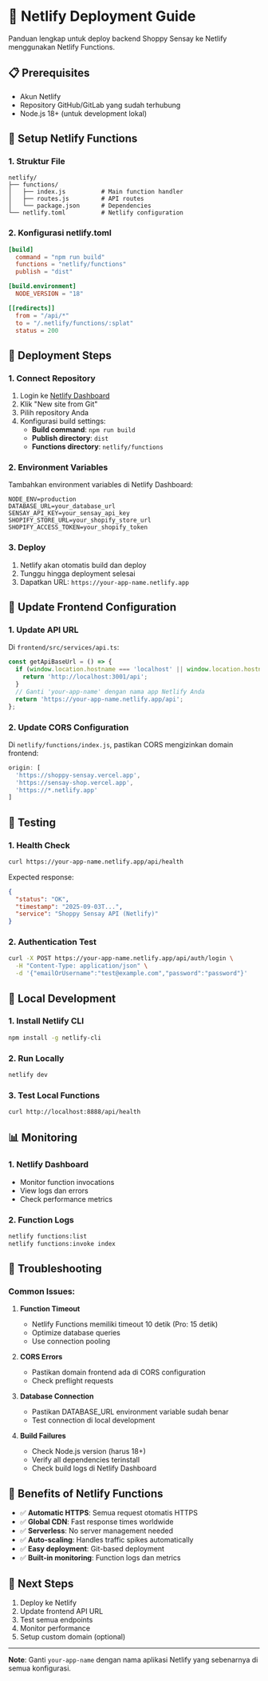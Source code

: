 # 🚀 Netlify Deployment Guide

Panduan lengkap untuk deploy backend Shoppy Sensay ke Netlify menggunakan Netlify Functions.

## 📋 Prerequisites

- Akun Netlify
- Repository GitHub/GitLab yang sudah terhubung
- Node.js 18+ (untuk development lokal)

## 🔧 Setup Netlify Functions

### 1. Struktur File
```
netlify/
├── functions/
│   ├── index.js          # Main function handler
│   ├── routes.js         # API routes
│   └── package.json      # Dependencies
└── netlify.toml          # Netlify configuration
```

### 2. Konfigurasi netlify.toml
```toml
[build]
  command = "npm run build"
  functions = "netlify/functions"
  publish = "dist"

[build.environment]
  NODE_VERSION = "18"

[[redirects]]
  from = "/api/*"
  to = "/.netlify/functions/:splat"
  status = 200
```

## 🚀 Deployment Steps

### 1. Connect Repository
1. Login ke [Netlify Dashboard](https://app.netlify.com)
2. Klik "New site from Git"
3. Pilih repository Anda
4. Konfigurasi build settings:
   - **Build command**: `npm run build`
   - **Publish directory**: `dist`
   - **Functions directory**: `netlify/functions`

### 2. Environment Variables
Tambahkan environment variables di Netlify Dashboard:
```
NODE_ENV=production
DATABASE_URL=your_database_url
SENSAY_API_KEY=your_sensay_api_key
SHOPIFY_STORE_URL=your_shopify_store_url
SHOPIFY_ACCESS_TOKEN=your_shopify_token
```

### 3. Deploy
1. Netlify akan otomatis build dan deploy
2. Tunggu hingga deployment selesai
3. Dapatkan URL: `https://your-app-name.netlify.app`

## 🔗 Update Frontend Configuration

### 1. Update API URL
Di `frontend/src/services/api.ts`:
```typescript
const getApiBaseUrl = () => {
  if (window.location.hostname === 'localhost' || window.location.hostname === '127.0.0.1') {
    return 'http://localhost:3001/api';
  }
  // Ganti 'your-app-name' dengan nama app Netlify Anda
  return 'https://your-app-name.netlify.app/api';
};
```

### 2. Update CORS Configuration
Di `netlify/functions/index.js`, pastikan CORS mengizinkan domain frontend:
```javascript
origin: [
  'https://shoppy-sensay.vercel.app',
  'https://sensay-shop.vercel.app',
  'https://*.netlify.app'
]
```

## 🧪 Testing

### 1. Health Check
```bash
curl https://your-app-name.netlify.app/api/health
```

Expected response:
```json
{
  "status": "OK",
  "timestamp": "2025-09-03T...",
  "service": "Shoppy Sensay API (Netlify)"
}
```

### 2. Authentication Test
```bash
curl -X POST https://your-app-name.netlify.app/api/auth/login \
  -H "Content-Type: application/json" \
  -d '{"emailOrUsername":"test@example.com","password":"password"}'
```

## 🔧 Local Development

### 1. Install Netlify CLI
```bash
npm install -g netlify-cli
```

### 2. Run Locally
```bash
netlify dev
```

### 3. Test Local Functions
```bash
curl http://localhost:8888/api/health
```

## 📊 Monitoring

### 1. Netlify Dashboard
- Monitor function invocations
- View logs dan errors
- Check performance metrics

### 2. Function Logs
```bash
netlify functions:list
netlify functions:invoke index
```

## 🚨 Troubleshooting

### Common Issues:

1. **Function Timeout**
   - Netlify Functions memiliki timeout 10 detik (Pro: 15 detik)
   - Optimize database queries
   - Use connection pooling

2. **CORS Errors**
   - Pastikan domain frontend ada di CORS configuration
   - Check preflight requests

3. **Database Connection**
   - Pastikan DATABASE_URL environment variable sudah benar
   - Test connection di local development

4. **Build Failures**
   - Check Node.js version (harus 18+)
   - Verify all dependencies terinstall
   - Check build logs di Netlify Dashboard

## 🎯 Benefits of Netlify Functions

- ✅ **Automatic HTTPS**: Semua request otomatis HTTPS
- ✅ **Global CDN**: Fast response times worldwide
- ✅ **Serverless**: No server management needed
- ✅ **Auto-scaling**: Handles traffic spikes automatically
- ✅ **Easy deployment**: Git-based deployment
- ✅ **Built-in monitoring**: Function logs dan metrics

## 📝 Next Steps

1. Deploy ke Netlify
2. Update frontend API URL
3. Test semua endpoints
4. Monitor performance
5. Setup custom domain (optional)

---

**Note**: Ganti `your-app-name` dengan nama aplikasi Netlify yang sebenarnya di semua konfigurasi.
